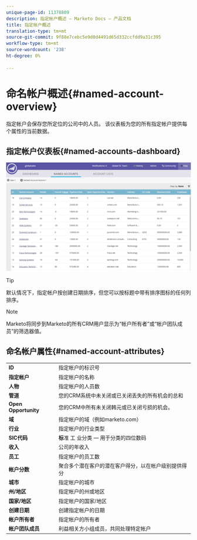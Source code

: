 ```yaml
---
unique-page-id: 11378809
description: 指定帐户概述 — Marketo Docs — 产品文档
title: 指定帐户概述
translation-type: tm+mt
source-git-commit: 9f88e7cebc5e9d0d4491d65d332ccfdd9a31c395
workflow-type: tm+mt
source-wordcount: '238'
ht-degree: 0%

---
```



# 命名帐户概述{#named-account-overview}

指定帐户会保存您所定位的公司中的人员。 该仪表板为您的所有指定帐户提供每个属性的当前数据。

## 指定帐户仪表板{#named-accounts-dashboard}

![](assets/one.png)

>[!TIP]
>
>默认情况下，指定帐户按创建日期排序，但您可以按标题中带有排序图标的任何列排序。

>[!NOTE]
>
>Marketo将同步到Marketo的所有CRM用户显示为“帐户所有者”或“帐户团队成员”的筛选器值。

## 命名帐户属性{#named-account-attributes}

<table> 
 <tbody> 
  <tr> 
   <td><strong>ID</strong></td> 
   <td>指定帐户的标识号</td> 
  </tr> 
  <tr> 
   <td><strong>指定帐户</strong></td> 
   <td>指定帐户的名称</td> 
  </tr> 
  <tr> 
   <td><strong>人物</strong></td> 
   <td>指定帐户的人员数</td> 
  </tr> 
  <tr> 
   <td><strong>管道</strong></td> 
   <td>您的CRM系统中未关闭或已关闭丢失的所有机会的总和</td> 
  </tr> 
  <tr> 
   <td><strong>Open Opportunity</strong></td> 
   <td>您的CRM中所有未关闭韩元或已关闭亏损的机会。</td> 
  </tr> 
  <tr> 
   <td><strong>域</strong></td> 
   <td>指定帐户的域（例如marketo.com）</td> 
  </tr> 
  <tr> 
   <td><strong>行业</strong></td> 
   <td>指定帐户的行业类型</td> 
  </tr> 
  <tr> 
   <td><strong>SIC代码</strong></td> 
   <td><span><strong>标</strong>准 <strong></strong>工 <strong></strong>业分类 — 用于分类的四位数码<br></span></td> 
  </tr> 
  <tr> 
   <td><strong>收入</strong></td> 
   <td>公司的年收入</td> 
  </tr> 
  <tr> 
   <td><strong>员工</strong></td> 
   <td>指定帐户的员工数</td> 
  </tr> 
  <tr> 
   <td colspan="1"><strong>帐户分数</strong></td> 
   <td colspan="1">聚合多个潜在客户的潜在客户得分，以在帐户级别提供得分</td> 
  </tr> 
  <tr> 
   <td colspan="1"><strong>城市</strong></td> 
   <td colspan="1">指定帐户的城市</td> 
  </tr> 
  <tr> 
   <td colspan="1"><strong>州/地区</strong></td> 
   <td colspan="1">指定帐户的州或地区</td> 
  </tr> 
  <tr> 
   <td colspan="1"><strong>国家/地区</strong></td> 
   <td colspan="1">指定帐户的国家/地区</td> 
  </tr> 
  <tr> 
   <td colspan="1"><strong>创建日期</strong></td> 
   <td colspan="1">创建指定帐户的日期</td> 
  </tr> 
  <tr> 
   <td colspan="1"><strong>帐户所有者</strong></td> 
   <td colspan="1">指定帐户的所有者</td> 
  </tr> 
  <tr> 
   <td colspan="1"><strong>帐户团队成员</strong></td> 
   <td colspan="1">利益相关方小组成员，共同处理特定帐户</td> 
  </tr> 
 </tbody> 
</table>
